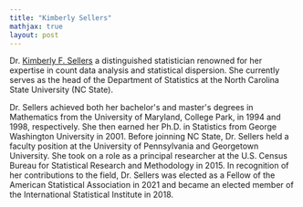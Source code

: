 ```yaml
---
title: "Kimberly Sellers"
mathjax: true
layout: post
---
```


Dr. [Kimberly F. Sellers](https://statistics.sciences.ncsu.edu/people/kfsellers/) a distinguished statistician renowned for her expertise in count data analysis and statistical dispersion. She currently serves as the head of the Department of Statistics at the North Carolina State University (NC State). 

Dr. Sellers achieved both her bachelor's and master's degrees in Mathematics from the University of Maryland, College Park, in 1994 and 1998, respectively. She then earned her Ph.D. in Statistics from George Washington University in 2001. Before joinning NC State, Dr. Sellers held a faculty position at the University of Pennsylvania and Georgetown University. She took on a role as a principal researcher at the U.S. Census Bureau for Statistical Research and Methodology in 2015. In recognition of her contributions to the field, Dr. Sellers was elected as a Fellow of the American Statistical Association in 2021 and became an elected member of the International Statistical Institute in 2018. 